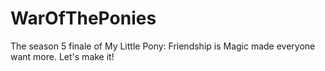 # WarOfThePonies
The season 5 finale of My Little Pony: Friendship is Magic made everyone want more. Let's make it!
